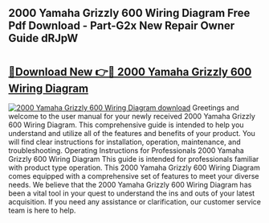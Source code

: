 ## 2000 Yamaha Grizzly 600 Wiring Diagram Free Pdf Download - Part-G2x New Repair Owner Guide dRJpW

# <h2><a href="http://dfmyva.blite.top/?on=2000+Yamaha+Grizzly+600+Wiring+Diagram">🔗Download New 👉🔴 2000 Yamaha Grizzly 600 Wiring Diagram</a></h2>

[![2000 Yamaha Grizzly 600 Wiring Diagram download](https://i.imgur.com/lujVjoI.png)](http://dfmyva.blite.top/?on=2000+Yamaha+Grizzly+600+Wiring+Diagram)
Greetings and welcome to the user manual for your newly received 2000 Yamaha Grizzly 600 Wiring Diagram. This comprehensive guide is intended to help you understand and utilize all of the features and benefits of your product. You will find clear instructions for installation, operation, maintenance, and troubleshooting. Operating Instructions for Professionals 2000 Yamaha Grizzly 600 Wiring Diagram This guide is intended for professionals familiar with product type operation. This 2000 Yamaha Grizzly 600 Wiring Diagram comes equipped with a comprehensive set of features to meet your diverse needs. We believe that the 2000 Yamaha Grizzly 600 Wiring Diagram has been a vital tool in your quest to understand the ins and outs of your latest acquisition. If you need any assistance or clarification, our customer service team is here to help.
